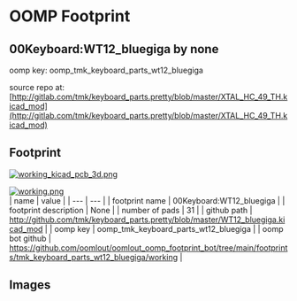 # OOMP Footprint  
## 00Keyboard:WT12_bluegiga  by none  
  
oomp key: oomp_tmk_keyboard_parts_wt12_bluegiga  
  
source repo at: [http://gitlab.com/tmk/keyboard_parts.pretty/blob/master/XTAL_HC_49_TH.kicad_mod](http://gitlab.com/tmk/keyboard_parts.pretty/blob/master/XTAL_HC_49_TH.kicad_mod)  
## Footprint  
  
[![working_kicad_pcb_3d.png](working_kicad_pcb_3d_600.png)](working_kicad_pcb_3d.png)  
  
[![working.png](working_600.png)](working.png)  
| name | value | 
| --- | --- | 
| footprint name | 00Keyboard:WT12_bluegiga | 
| footprint description | None | 
| number of pads | 31 | 
| github path | http://github.com/tmk/keyboard_parts.pretty/blob/master/WT12_bluegiga.kicad_mod | 
| oomp key | oomp_tmk_keyboard_parts_wt12_bluegiga | 
| oomp bot github | https://github.com/oomlout/oomlout_oomp_footprint_bot/tree/main/footprints/tmk_keyboard_parts_wt12_bluegiga/working | 
## Images  
